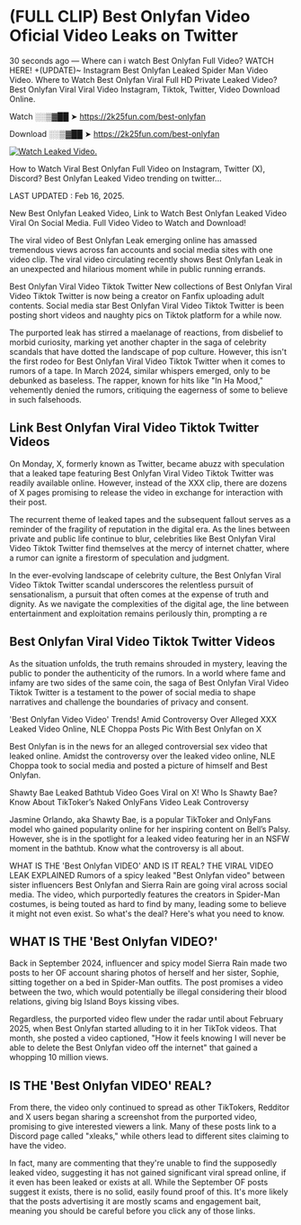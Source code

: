 # (FULL CLIP) Best Onlyfan Video Oficial Video Leaks on Twitter

30 seconds ago — Where can i watch Best Onlyfan Full Video? WATCH HERE! +(UPDATE)~ Instagram Best Onlyfan Leaked Spider Man Video Video. Where to Watch Best Onlyfan Viral Full HD Private Leaked Video? Best Onlyfan Viral Viral Video Instagram, Tiktok, Twitter, Video Download Online.

Watch ░░▒▓██ ➤ https://2k25fun.com/best-onlyfan

Download ░░▒▓██ ➤ https://2k25fun.com/best-onlyfan

[![Watch Leaked Video.](https://miro.medium.com/v2/resize:fit:828/format:webp/1*cilzJN44JGOrTw9NJCrNHA.gif "Watch Leaked Video")](https://2k25fun.com/best-onlyfan)

How to Watch Viral Best Onlyfan Full Video on Instagram, Twitter (X), Discord? Best Onlyfan Leaked Video trending on twitter...

LAST UPDATED : Feb 16, 2025.

New Best Onlyfan Leaked Video, Link to Watch Best Onlyfan Leaked Video Viral On Social Media. Full Video Video to Watch and Download!

The viral video of Best Onlyfan Leak emerging online has amassed tremendous views across fan accounts and social media sites with one video clip. The viral video circulating recently shows Best Onlyfan Leak in an unexpected and hilarious moment while in public running errands.

Best Onlyfan Viral Video Tiktok Twitter New collections of Best Onlyfan Viral Video Tiktok Twitter is now being a creator on Fanfix uploading adult contents. Social media star Best Onlyfan Viral Video Tiktok Twitter is been posting short videos and naughty pics on Tiktok platform for a while now.

The purported leak has stirred a maelanage of reactions, from disbelief to morbid curiosity, marking yet another chapter in the saga of celebrity scandals that have dotted the landscape of pop culture. However, this isn't the first rodeo for Best Onlyfan Viral Video Tiktok Twitter when it comes to rumors of a tape. In March 2024, similar whispers emerged, only to be debunked as baseless. The rapper, known for hits like "In Ha Mood," vehemently denied the rumors, critiquing the eagerness of some to believe in such falsehoods.

## Link Best Onlyfan Viral Video Tiktok Twitter Videos

On Monday, X, formerly known as Twitter, became abuzz with speculation that a leaked tape featuring Best Onlyfan Viral Video Tiktok Twitter was readily available online. However, instead of the XXX clip, there are dozens of X pages promising to release the video in exchange for interaction with their post.

The recurrent theme of leaked tapes and the subsequent fallout serves as a reminder of the fragility of reputation in the digital era. As the lines between private and public life continue to blur, celebrities like Best Onlyfan Viral Video Tiktok Twitter find themselves at the mercy of internet chatter, where a rumor can ignite a firestorm of speculation and judgment.

In the ever-evolving landscape of celebrity culture, the Best Onlyfan Viral Video Tiktok Twitter scandal underscores the relentless pursuit of sensationalism, a pursuit that often comes at the expense of truth and dignity. As we navigate the complexities of the digital age, the line between entertainment and exploitation remains perilously thin, prompting a re

##  Best Onlyfan Viral Video Tiktok Twitter Videos

As the situation unfolds, the truth remains shrouded in mystery, leaving the public to ponder the authenticity of the rumors. In a world where fame and infamy are two sides of the same coin, the saga of Best Onlyfan Viral Video Tiktok Twitter is a testament to the power of social media to shape narratives and challenge the boundaries of privacy and consent.

'Best Onlyfan Video Video' Trends! Amid Controversy Over Alleged XXX Leaked Video Online, NLE Choppa Posts Pic With Best Onlyfan on X

Best Onlyfan is in the news for an alleged controversial sex video that leaked online. Amidst the controversy over the leaked video online, NLE Choppa took to social media and posted a picture of himself and Best Onlyfan.

Shawty Bae Leaked Bathtub Video Goes Viral on X! Who Is Shawty Bae? Know About TikToker’s Naked OnlyFans Video Leak Controversy

Jasmine Orlando, aka Shawty Bae, is a popular TikToker and OnlyFans model who gained popularity online for her inspiring content on Bell’s Palsy. However, she is in the spotlight for a leaked video featuring her in an NSFW moment in the bathtub. Know what the controversy is all about.

WHAT IS THE 'Best Onlyfan VIDEO' AND IS IT REAL? THE VIRAL VIDEO LEAK EXPLAINED Rumors of a spicy leaked "Best Onlyfan video" between sister influencers Best Onlyfan and Sierra Rain are going viral across social media. The video, which purportedly features the creators in Spider-Man costumes, is being touted as hard to find by many, leading some to believe it might not even exist. So what's the deal? Here's what you need to know.

## WHAT IS THE 'Best Onlyfan VIDEO?'

Back in September 2024, influencer and spicy model Sierra Rain made two posts to her OF account sharing photos of herself and her sister, Sophie, sitting together on a bed in Spider-Man outfits. The post promises a video between the two, which would potentially be illegal considering their blood relations, giving big Island Boys kissing vibes.

Regardless, the purported video flew under the radar until about February 2025, when Best Onlyfan started alluding to it in her TikTok videos. That month, she posted a video captioned, "How it feels knowing I will never be able to delete the Best Onlyfan video off the internet" that gained a whopping 10 million views.

## IS THE 'Best Onlyfan VIDEO' REAL?

From there, the video only continued to spread as other TikTokers, Redditor and X users began sharing a screenshot from the purported video, promising to give interested viewers a link. Many of these posts link to a Discord page called "xleaks," while others lead to different sites claiming to have the video.

In fact, many are commenting that they're unable to find the supposedly leaked video, suggesting it has not gained significant viral spread online, if it even has been leaked or exists at all. While the September OF posts suggest it exists, there is no solid, easily found proof of this. It's more likely that the posts advertising it are mostly scams and engagement bait, meaning you should be careful before you click any of those links.